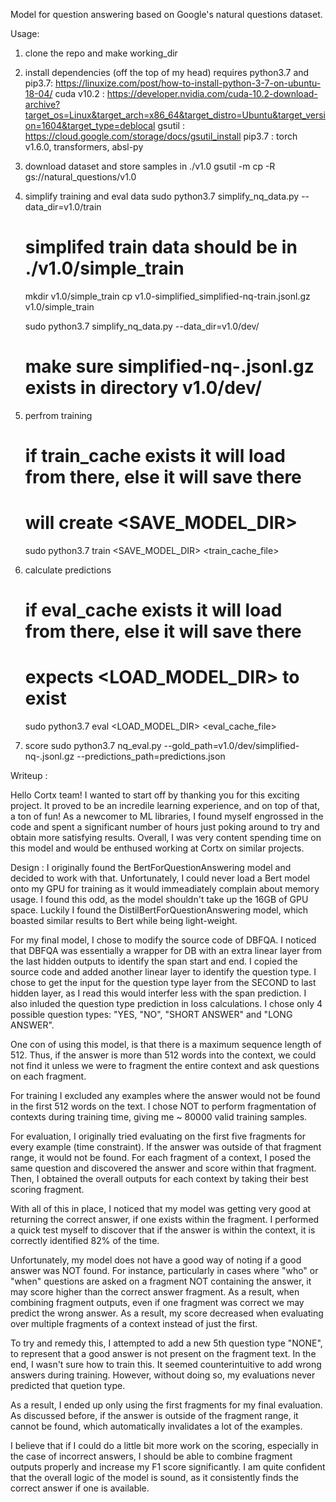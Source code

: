 Model for question answering based on Google's natural questions dataset.

Usage: 
1) clone the repo and make working_dir
2) install dependencies (off the top of my head)
	requires python3.7 and pip3.7: https://linuxize.com/post/how-to-install-python-3-7-on-ubuntu-18-04/
	cuda v10.2 : https://developer.nvidia.com/cuda-10.2-download-archive?target_os=Linux&target_arch=x86_64&target_distro=Ubuntu&target_version=1604&target_type=deblocal
	gsutil : https://cloud.google.com/storage/docs/gsutil_install
	pip3.7 : torch v1.6.0, transformers, absl-py



3) download dataset and store samples in ./v1.0
	gsutil -m cp -R gs://natural_questions/v1.0 <path to your data directory>

4) simplify training and eval data
	sudo python3.7 simplify_nq_data.py --data_dir=v1.0/train

	# simplifed train data should be in ./v1.0/simple_train
	
	mkdir v1.0/simple_train
	cp v1.0-simplified_simplified-nq-train.jsonl.gz v1.0/simple_train

	sudo python3.7 simplify_nq_data.py --data_dir=v1.0/dev/

	# make sure simplified-nq-.jsonl.gz exists in directory v1.0/dev/

5) perfrom training
	# if train_cache exists it will load from there, else it will save there
	# will create <SAVE_MODEL_DIR>
	sudo python3.7 train <SAVE_MODEL_DIR> <train_cache_file>

6) calculate predictions
	# if eval_cache exists it will load from there, else it will save there
	# expects <LOAD_MODEL_DIR> to exist
	sudo python3.7 eval <LOAD_MODEL_DIR> <eval_cache_file>

7) score
	sudo python3.7 nq_eval.py --gold_path=v1.0/dev/simplified-nq-.jsonl.gz --predictions_path=predictions.json


Writeup :

Hello Cortx team! I wanted to start off by thanking you for this exciting project. It proved to be an incredile learning experience, and on top of that, a ton of fun! As a newcomer to ML libraries, I found myself engrossed in the code and spent a significant number of hours just poking around to try and obtain more satisfying results. Overall, I was very content spending time on this model and would be enthused working at Cortx on similar projects.

Design : 
I originally found the BertForQuestionAnswering model and decided to work with that. Unfortunately, I could never load a Bert model onto my GPU for training as it would immeadiately complain about memory usage. I found this odd, as the model shouldn't take up the 16GB of GPU space. Luckily I found the DistilBertForQuestionAnswering model, which boasted similar results to Bert while being light-weight. 

For my final model, I chose to modify the source code of DBFQA. I noticed that DBFQA was essentially a wrapper for DB with an extra linear layer from the last hidden outputs to identify the span start and end. I copied the source code and added another linear layer to identify the question type. I chose to get the input for the question type layer from the SECOND to last hidden layer, as I read this would interfer less with the span prediction. I also inluded the question type prediction in loss calculations. I chose only 4 possible question types: "YES, "NO", "SHORT ANSWER" and "LONG ANSWER".

One con of using this model, is that there is a maximum sequence length of 512. Thus, if the answer is more than 512 words into the context, we could not find it unless we were to fragment the entire context and ask questions on each fragment. 

For training I excluded any examples where the answer would not be found in the first 512 words on the text. I chose NOT to perform fragmentation of contexts during training time, giving me ~ 80000 valid training samples.

For evaluation, I originally tried evaluating on the first five fragments for every example (time constraint). If the answer was outside of that fragment range, it would not be found. For each fragment of a context, I posed the same question and discovered the answer and score within that fragment. Then, I obtained the overall outputs for each context by taking their best scoring fragment.

With all of this in place, I noticed that my model was getting very good at returning the correct answer, if one exists within the fragment. I performed a quick test myself to discover that if the answer is within the context, it is correctly identified 82% of the time. 

Unfortunately, my model does not have a good way of noting if a good answer was NOT found. For instance, particularly in cases where "who" or "when" questions are asked on a fragment NOT containing the answer, it may score higher than the correct answer fragment. As a result, when combining fragment outputs, even if one fragment was correct we may predict the wrong answer. As a result, my score decreased when evaluating over multiple fragments of a context instead of just the first.

To try and remedy this, I attempted to add a new 5th question type "NONE", to represent that a good answer is not present on the fragment text. In the end, I wasn't sure how to train this. It seemed counterintuitive to add wrong answers during training. However, without doing so, my evaluations never predicted that quetion type.

As a result, I ended up only using the first fragments for my final evaluation. As discussed before, if the answer is outside of the fragment range, it cannot be found, which automatically invalidates a lot of the examples. 

I believe that if I could do a little bit more work on the scoring, especially in the case of incorrect answers, I should be able to combine fragment outputs properly and increase my F1 score significantly. I am quite confident that the overall logic of the model is sound, as it consistently finds the correct answer if one is available. 